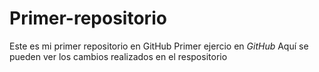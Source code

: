 # Primer-repositorio
Este es mi primer repositorio en GitHub
Primer ejercio en _GitHub_
Aquí se pueden ver los cambios realizados en el respositorio
